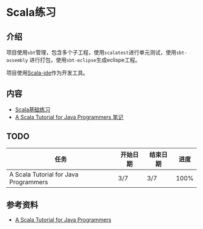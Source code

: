 # Scala练习

## 介绍

项目使用`sbt`管理，包含多个子工程，使用`scalatest`进行单元测试，使用`sbt-assembly` 进行打包，使用`sbt-eclipse`生成eclispe工程。

项目使用[Scala-ide](http://scala-ide.org/)作为开发工具。

## 内容

- [Scala基础练习](./exercise-scala-basic)
- [A Scala Tutorial for Java Programmers 笔记](./A-Scala-Tutorial-for-Java-Programmers-notes.md)

## TODO

| 任务 | 开始日期 | 结束日期 | 进度 |
| --- | ---- | --- | --- |
| A Scala Tutorial for Java Programmers | 3/7 | 3/7 | 100% |

## 参考资料

- [A Scala Tutorial for Java Programmers](http://www.scala-lang.org/documentation/)